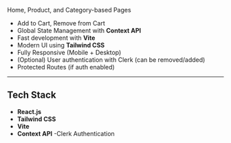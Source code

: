 Home, Product, and Category-based Pages
-  Add to Cart, Remove from Cart
-  Global State Management with **Context API**
-  Fast development with **Vite**
-  Modern UI using **Tailwind CSS**
-  Fully Responsive (Mobile + Desktop)
-  (Optional) User authentication with Clerk (can be removed/added)
-  Protected Routes (if auth enabled)

---

## Tech Stack

- **React.js**
- **Tailwind CSS**
- **Vite**
- **Context API**
-Clerk Authentication
